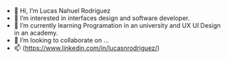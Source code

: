 - 👋 Hi, I’m Lucas Nahuel Rodriguez
- 👀 I’m interested in interfaces design and software developer.
- 🌱 I’m currently learning Programation in an university and UX UI Design in an academy.
- 💞️ I’m looking to collaborate on ...
- 📫 (https://www.linkedin.com/in/lucasnrodriguez/)

<!---
lucasnrodriguez/lucasnrodriguez is a ✨ special ✨ repository because its `README.md` (this file) appears on your GitHub profile.
You can click the Preview link to take a look at your changes.
--->
